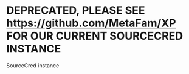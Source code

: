 # DEPRECATED, PLEASE SEE https://github.com/MetaFam/XP FOR OUR CURRENT SOURCECRED INSTANCE
SourceCred instance
